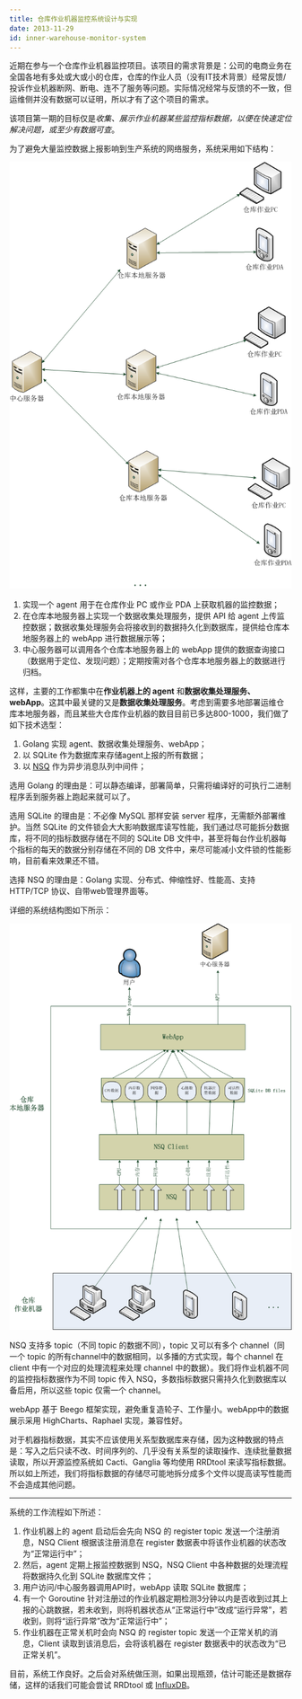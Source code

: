 ```yaml
---
title: 仓库作业机器监控系统设计与实现
date: 2013-11-29
id: inner-warehouse-monitor-system
---
```


近期在参与一个仓库作业机器监控项目。该项目的需求背景是：公司的电商业务在全国各地有多处或大或小的仓库，仓库的作业人员（没有IT技术背景）经常反馈/投诉作业机器断网、断电、连不了服务等问题。实际情况经常与反馈的不一致，但运维侧并没有数据可以证明，所以才有了这个项目的需求。

该项目第一期的目标仅是*收集、展示作业机器某些监控指标数据，以便在快速定位解决问题，或至少有数据可查*。

为了避免大量监控数据上报影响到生产系统的网络服务，系统采用如下结构：

![inner_warehouse_monitor|600](../assets/inner_warehouse_monitor.png)

1. 实现一个 agent 用于在仓库作业 PC 或作业 PDA 上获取机器的监控数据；
2. 在仓库本地服务器上实现一个数据收集处理服务，提供 API 给 agent 上传监控数据；数据收集处理服务会将接收到的数据持久化到数据库，提供给仓库本地服务器上的 webApp 进行数据展示等；
3. 中心服务器可以调用各个仓库本地服务器上的 webApp 提供的数据查询接口（数据用于定位、发现问题）；定期按需对各个仓库本地服务器上的数据进行归档。

这样，主要的工作都集中在**作业机器上的 agent** 和**数据收集处理服务、webApp**。这其中最关键的又是**数据收集处理服务**。考虑到需要多地部署运维仓库本地服务器，而且某些大仓库作业机器的数目目前已多达800-1000，我们做了如下技术选型：

1. Golang 实现 agent、数据收集处理服务、webApp；
2. 以 SQLite 作为数据库来存储agent上报的所有数据；
3. 以 [NSQ](http://bitly.github.io/nsq/) 作为异步消息队列中间件；

选用 Golang 的理由是：可以静态编译，部署简单，只需将编译好的可执行二进制程序丢到服务器上跑起来就可以了。

选用 SQLite 的理由是：不必像 MySQL 那样安装 server 程序，无需额外部署维护。当然 SQLite 的文件锁会大大影响数据库读写性能，我们通过尽可能拆分数据库，将不同的指标数据存储在不同的 SQLite DB 文件中，甚至将每台作业机器每个指标的每天的数据分别存储在不同的 DB 文件中，来尽可能减小文件锁的性能影响，目前看来效果还不错。

选择 NSQ 的理由是：Golang 实现、分布式、伸缩性好、性能高、支持 HTTP/TCP 协议、自带web管理界面等。

详细的系统结构图如下所示：

![inner_warehouse_monitor-arch|600](../assets/inner_warehouse_monitor-arch.png)

NSQ 支持多 topic（不同 topic 的数据不同），topic 又可以有多个 channel（同一个 topic 的所有channel中的数据相同，以多播的方式实现，每个 channel 在 client 中有一个对应的处理流程来处理 channel 中的数据）。我们将作业机器不同的监控指标数据作为不同 topic 传入 NSQ，多数指标数据只需持久化到数据库以备后用，所以这些 topic 仅需一个 channel。

webApp 基于 Beego 框架实现，避免重复造轮子、工作量小。webApp中的数据展示采用 HighCharts、Raphael 实现，兼容性好。

对于机器指标数据，其实不应该使用关系型数据库来存储，因为这种数据的特点是：写入之后只读不改、时间序列的、几乎没有关系型的读取操作、连续批量数据读取，所以开源监控系统如 Cacti、Ganglia 等均使用 RRDtool 来读写指标数据。所以如上所述，我们将指标数据的存储尽可能地拆分成多个文件以提高读写性能而不会造成其他问题。

------

系统的工作流程如下所述：

1. 作业机器上的 agent 启动后会先向 NSQ 的 register topic 发送一个注册消息，NSQ Client 根据该注册消息在 register 数据表中将该作业机器的状态改为“正常运行中”；
2. 然后，agent 定期上报监控数据到 NSQ，NSQ Client 中各种数据的处理流程将数据持久化到 SQLite 数据库文件；
3. 用户访问/中心服务器调用API时，webApp 读取 SQLite 数据库；
4. 有一个 Goroutine 针对注册过的作业机器定期检测3分钟以内是否收到过其上报的心跳数据，若未收到，则将机器状态从“正常运行中”改成“运行异常”，若收到，则将“运行异常”改为“正常运行中”；
5. 作业机器在正常关机时会向 NSQ 的 register topic 发送一个正常关机的消息，Client 读取到该消息后，会将该机器在 register 数据表中的状态改为“已正常关机”。

目前，系统工作良好。之后会对系统做压测，如果出现瓶颈，估计可能还是数据存储，这样的话我们可能会尝试 RRDtool 或 [InfluxDB](http://influxdb.org/)。